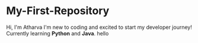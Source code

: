 # My-First-Repository
Hi,
I'm Atharva
I'm new to coding and excited to start my developer journey!  
Currently learning **Python** and **Java**.
hello